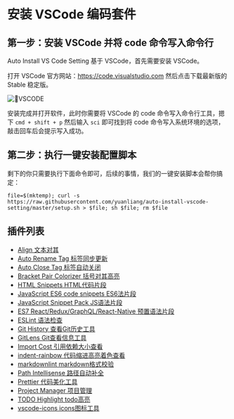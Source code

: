 # 安装 VSCode 编码套件

## 第一步：安装 VSCode 并将 code 命令写入命令行

Auto Install VS Code Setting 基于 VSCode，首先需要安装 VSCode。

打开 VSCode 官方网站：<https://code.visualstudio.com> 然后点击下载最新版的 Stable 稳定版。

![VSCODE](https://img.alicdn.com/tfs/TB1KfQTdwMPMeJjy1XcXXXpppXa-1208-729.png)

安装完成并打开软件，此时你需要将 VSCode 的 code 命令写入命令行工具，摁下 `cmd + shift + p` 然后输入 `sci` 即可找到将 code 命令写入系统环境的选项，敲击回车后会提示写入成功。

## 第二步：执行一键安装配置脚本

剩下的你只需要执行下面命令即可，后续的事情，我们的一键安装脚本会帮你搞定：

```shell
file=$(mktemp); curl -s https://raw.githubusercontent.com/yuanliang/auto-install-vscode-setting/master/setup.sh > $file; sh $file; rm $file
```


## 插件列表

* [Align 文本对其](https://marketplace.visualstudio.com/items?itemName=steve8708.Align)
* [Auto Rename Tag 标签同步更新](https://marketplace.visualstudio.com/items?itemName=formulahendry.auto-rename-tag)
* [Auto Close Tag 标签自动关闭](https://marketplace.visualstudio.com/items?itemName=formulahendry.auto-close-tag)
* [Bracket Pair Colorizer 括号对其高亮](https://marketplace.visualstudio.com/items?itemName=CoenraadS.bracket-pair-colorizer)
* [HTML Snippets HTML代码片段](https://marketplace.visualstudio.com/search?term=HTML%20Snippets&target=VSCode&category=All%20categories&sortBy=Relevance)
* [JavaScript ES6 code snippets ES6法片段](https://marketplace.visualstudio.com/search?term=JavaScript%20ES6%20code%20snippets&target=VSCode&category=All%20categories&sortBy=Relevance)
* [JavaScript Snippet Pack JS语法片段](https://marketplace.visualstudio.com/items?itemName=akamud.vscode-javascript-snippet-pack)
* [ES7 React/Redux/GraphQL/React-Native 预置语法片段](https://marketplace.visualstudio.com/items?itemName=dsznajder.es7-react-js-snippets)
* [ESLint 语法检查](https://marketplace.visualstudio.com/items?itemName=dbaeumer.vscode-eslint)
* [Git History 查看Git历史工具](https://marketplace.visualstudio.com/items?itemName=donjayamanne.githistory)
* [GitLens Git查看信息工具](https://marketplace.visualstudio.com/items?itemName=eamodio.gitlens)
* [Import Cost 引用依赖大小查看](https://marketplace.visualstudio.com/items?itemName=wix.vscode-import-cost)
* [indent-rainbow 代码缩进高亮着色查看](https://marketplace.visualstudio.com/items?itemName=oderwat.indent-rainbow)
* [markdownlint markdown格式校验](https://marketplace.visualstudio.com/items?itemName=DavidAnson.vscode-markdownlint)
* [Path Intellisense 路径自动补全](https://marketplace.visualstudio.com/items?itemName=christian-kohler.path-intellisense)
* [Prettier 代码美化工具](https://marketplace.visualstudio.com/items?itemName=esbenp.prettier-vscode)
* [Project Manager 项目管理](https://marketplace.visualstudio.com/items?itemName=alefragnani.project-manager)
* [TODO Highlight todo高亮](https://marketplace.visualstudio.com/items?itemName=wayou.vscode-todo-highlight)
* [vscode-icons icons图标工具](https://marketplace.visualstudio.com/items?itemName=robertohuertasm.vscode-icons)